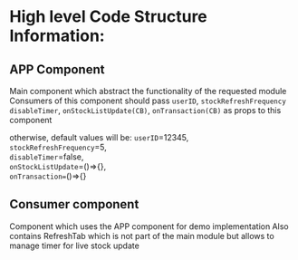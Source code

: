 # High level Code Structure Information:

## APP Component
Main component which abstract the functionality of the requested module
Consumers of this component should pass `userID`, `stockRefreshFrequency`
`disableTimer`, `onStockListUpdate(CB)`, `onTransaction(CB)` as props to this component

otherwise, default values will be:
`userID`=12345,<br/>
`stockRefreshFrequency`=5,<br/>
`disableTimer`=false,<br/>
`onStockListUpdate`=()=>{},<br/>
`onTransaction=`()=>{}<br/>

## Consumer component
Component which uses the APP component for demo implementation
Also contains RefreshTab which is not part of the main module but allows to
manage timer for live stock update
